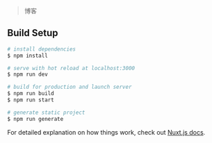 <!--
 * @Author: zjf
 * @Date: 2020-06-09 15:28:46
 * @LastEditTime: 2021-04-03 00:01:56
 * @LastEditors: Please set LastEditors
 * @Description: In User Settings Edit
 * @FilePath: /blog_client/README.md
-->

> 博客

## Build Setup

```bash
# install dependencies
$ npm install

# serve with hot reload at localhost:3000
$ npm run dev

# build for production and launch server
$ npm run build
$ npm run start

# generate static project
$ npm run generate
```

For detailed explanation on how things work, check out [Nuxt.js docs](https://nuxtjs.org).
